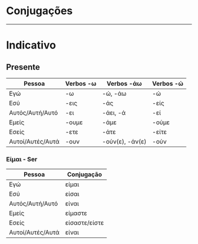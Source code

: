 # Conjugações

---

# Indicativo

## Presente

| Pessoa           | Verbos -ω | Verbos -άω      | Verbos -ώ |
| ---------------- | --------- | --------------- | --------- |
| Εγώ              | -ω        | -ώ, -άω         | -ώ        |
| Εσύ              | -εις      | -άς             | -είς      |
| Αυτός/Αυτή/Αυτό  | -ει       | -άει, -ά        | -εί       |
| Εμείς            | -ουμε     | -άμε            | -ούμε     |
| Εσείς            | -ετε      | -άτε            | -είτε     |
| Αυτοί/Αυτές/Αυτά | -ουν      | -ούν(ε), -άν(ε) | -ούν      |

### Είμαι - Ser

| Pessoa           | Conjugação    |
| ---------------- | ------------- |
| Εγώ              | είμαι         |
| Εσύ              | είσαι         |
| Αυτός/Αυτή/Αυτό  | είναι         |
| Εμείς            | είμαστε       |
| Εσείς            | είσαστε/είστε |
| Αυτοί/Αυτές/Αυτά | είναι         |
